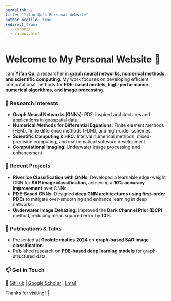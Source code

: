 ```yaml
---
permalink: /
title: "Yifan Qu's Personal Website"
author_profile: true
redirect_from: 
  - /about/
  - /about.html
---
```


# Welcome to My Personal Website 👋

I am **Yifan Qu**, a researcher in **graph neural networks, numerical methods, and scientific computing**. My work focuses on developing efficient computational methods for **PDE-based models, high-performance numerical algorithms, and image processing**. 

### 🔬 Research Interests
- **Graph Neural Networks (GNNs)**: PDE-inspired architectures and applications in geospatial data.
- **Numerical Methods for Differential Equations**: Finite element methods (FEM), finite difference methods (FDM), and high-order schemes.
- **Scientific Computing & HPC**: Interval numerical methods, mixed-precision computing, and mathematical software development.
- **Computational Imaging**: Underwater image processing and enhancement.

### 📌 Recent Projects
- **River Ice Classification with GNNs**: Developed a learnable edge-weight GNN for **SAR image classification**, achieving a **10% accuracy improvement** over CNNs.
- **PDE-Based GNNs**: Designed **deep GNN architectures using first-order PDEs** to mitigate over-smoothing and enhance learning in deep networks.
- **Underwater Image Dehazing**: Improved the **Dark Channel Prior (DCP)** method, reducing mean squared error by **10%**.

### 📄 Publications & Talks
- Presented at **Geoinformatics 2024** on **graph-based SAR image classification**.
- Published research on **PDE-based deep learning models** for graph-structured data.

### 📫 Get in Touch
📍 [GitHub](https://github.com/Maruko1337) | [Google Scholar](https://scholar.google.com/citations?user=5tXd6_EAAAAJ) | [Email](mailto:quyf0516@outlook.com)

Thanks for visiting! 🚀
